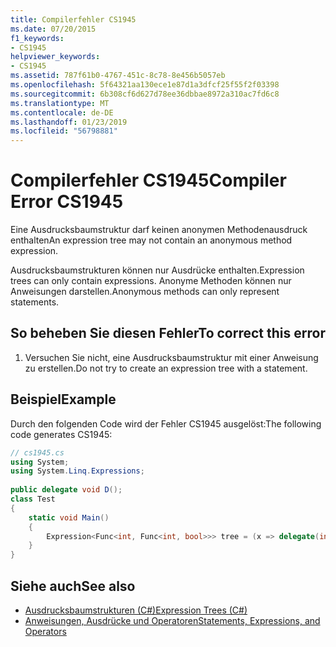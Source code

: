 ```yaml
---
title: Compilerfehler CS1945
ms.date: 07/20/2015
f1_keywords:
- CS1945
helpviewer_keywords:
- CS1945
ms.assetid: 787f61b0-4767-451c-8c78-8e456b5057eb
ms.openlocfilehash: 5f64321aa130ece1e87d1a3dfcf25f55f2f03398
ms.sourcegitcommit: 6b308cf6d627d78ee36dbbae8972a310ac7fd6c8
ms.translationtype: MT
ms.contentlocale: de-DE
ms.lasthandoff: 01/23/2019
ms.locfileid: "56798881"
---
```

# <a name="compiler-error-cs1945"></a><span data-ttu-id="2bb78-102">Compilerfehler CS1945</span><span class="sxs-lookup"><span data-stu-id="2bb78-102">Compiler Error CS1945</span></span>
<span data-ttu-id="2bb78-103">Eine Ausdrucksbaumstruktur darf keinen anonymen Methodenausdruck enthalten</span><span class="sxs-lookup"><span data-stu-id="2bb78-103">An expression tree may not contain an anonymous method expression.</span></span>  
  
 <span data-ttu-id="2bb78-104">Ausdrucksbaumstrukturen können nur Ausdrücke enthalten.</span><span class="sxs-lookup"><span data-stu-id="2bb78-104">Expression trees can only contain expressions.</span></span> <span data-ttu-id="2bb78-105">Anonyme Methoden können nur Anweisungen darstellen.</span><span class="sxs-lookup"><span data-stu-id="2bb78-105">Anonymous methods can only represent statements.</span></span>  
  
## <a name="to-correct-this-error"></a><span data-ttu-id="2bb78-106">So beheben Sie diesen Fehler</span><span class="sxs-lookup"><span data-stu-id="2bb78-106">To correct this error</span></span>  
  
1.  <span data-ttu-id="2bb78-107">Versuchen Sie nicht, eine Ausdrucksbaumstruktur mit einer Anweisung zu erstellen.</span><span class="sxs-lookup"><span data-stu-id="2bb78-107">Do not try to create an expression tree with a statement.</span></span>  
  
## <a name="example"></a><span data-ttu-id="2bb78-108">Beispiel</span><span class="sxs-lookup"><span data-stu-id="2bb78-108">Example</span></span>  
 <span data-ttu-id="2bb78-109">Durch den folgenden Code wird der Fehler CS1945 ausgelöst:</span><span class="sxs-lookup"><span data-stu-id="2bb78-109">The following code generates CS1945:</span></span>  
  
```csharp  
// cs1945.cs  
using System;  
using System.Linq.Expressions;  
  
public delegate void D();  
class Test  
{  
    static void Main()  
    {  
        Expression<Func<int, Func<int, bool>>> tree = (x => delegate(int i) { return true; }); // CS1945  
    }  
}  
```  
  
## <a name="see-also"></a><span data-ttu-id="2bb78-110">Siehe auch</span><span class="sxs-lookup"><span data-stu-id="2bb78-110">See also</span></span>

- [<span data-ttu-id="2bb78-111">Ausdrucksbaumstrukturen (C#)</span><span class="sxs-lookup"><span data-stu-id="2bb78-111">Expression Trees (C#)</span></span>](../programming-guide/concepts/expression-trees/index.md)
- [<span data-ttu-id="2bb78-112">Anweisungen, Ausdrücke und Operatoren</span><span class="sxs-lookup"><span data-stu-id="2bb78-112">Statements, Expressions, and Operators</span></span>](../../csharp/programming-guide/statements-expressions-operators/index.md)
